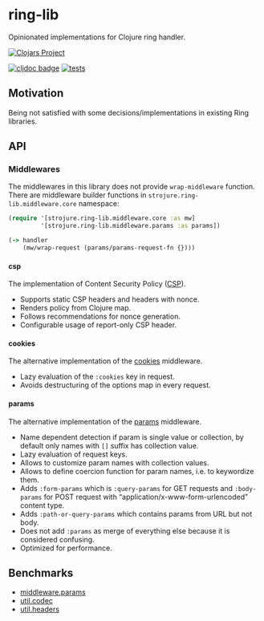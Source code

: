 # ring-lib

Opinionated implementations for Clojure ring handler.

[![Clojars Project](https://img.shields.io/clojars/v/com.github.strojure/ring-lib.svg)](https://clojars.org/com.github.strojure/ring-lib)

[![cljdoc badge](https://cljdoc.org/badge/com.github.strojure/ring-lib)](https://cljdoc.org/d/com.github.strojure/ring-lib)
[![tests](https://github.com/strojure/ring-lib/actions/workflows/tests.yml/badge.svg)](https://github.com/strojure/ring-lib/actions/workflows/tests.yml)

## Motivation

Being not satisfied with some decisions/implementations in existing Ring
libraries.

## API

### Middlewares

The middlewares in this library does not provide `wrap-middleware` function.
There are middleware builder functions in `strojure.ring-lib.middleware.core`
namespace:

```clojure
(require '[strojure.ring-lib.middleware.core :as mw]
         '[strojure.ring-lib.middleware.params :as params])

(-> handler
    (mw/wrap-request (params/params-request-fn {})))
```

#### csp

The implementation of Content Security Policy ([CSP]).

- Supports static CSP headers and headers with nonce.
- Renders policy from Clojure map.
- Follows recommendations for nonce generation.
- Configurable usage of report-only CSP header.

[CSP]: https://developer.mozilla.org/en-US/docs/Web/HTTP/CSP

#### cookies

The alternative implementation of the
[cookies](https://github.com/ring-clojure/ring/blob/master/ring-core/src/ring/middleware/cookies.clj)
middleware.

- Lazy evaluation of the `:cookies` key in request.
- Avoids destructuring of the options map in every request.

#### params

The alternative implementation of the
[params](https://github.com/ring-clojure/ring/blob/master/ring-core/src/ring/middleware/params.clj)
middleware.

- Name dependent detection if param is single value or collection, by default
  only names with `[]` suffix has collection value.
- Lazy evaluation of request keys.
- Allows to customize param names with collection values.
- Allows to define coercion function for param names, i.e. to keywordize them.
- Adds `:form-params` which is `:query-params` for GET requests and
  `:body-params` for POST request with “application/x-www-form-urlencoded”
  content type.
- Adds `:path-or-query-params` which contains params from URL but not body.
- Does not add `:params` as merge of everything else because it is considered confusing.
- Optimized for performance.

## Benchmarks

- [middleware.params](doc/benchmark/middleware_params.clj)
- [util.codec](doc/benchmark/util_codec.clj)
- [util.headers](doc/benchmark/util_headers.clj)
